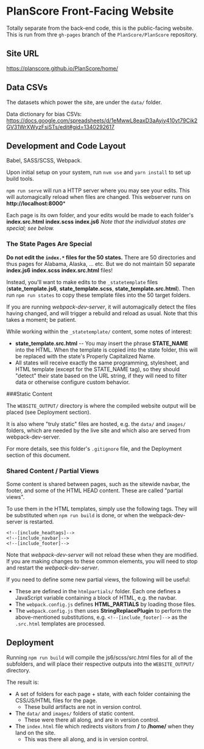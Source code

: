 # PlanScore Front-Facing Website

Totally separate from the back-end code, this is the public-facing website. This is run from thre `gh-pages` branch of the `PlanScore/PlanScore` repository.

## Site URL

https://planscore.github.io/PlanScore/home/



## Data CSVs

The datasets which power the site, are under the `data/` folder.

Data dictionary for bias CSVs: https://docs.google.com/spreadsheets/d/1eMwwL8eaxD3aAyiy410yt79Cik2GV31WrXWyzFsiSTs/edit#gid=1340292617


## Development and Code Layout

Babel, SASS/SCSS, Webpack.

Upon initial setup on your system, run `nvm use` and `yarn install` to set up build tools.

`npm run serve` will run a HTTP server where you may see your edits. This will automagically reload when files are changed. This webserver runs on **http://localhost:8000***

Each page is its own folder, and your edits would be made to each folder's **index.src.html** **index.scss** **index.js6** *Note that the individual states are special; see below.*


### The State Pages Are Special

**Do not edit the `index.*` files for the 50 states.** There are 50 directories and thus pages for Alabama, Alaska, ... etc. But we do not maintain 50 separate **index.js6** **index.scss** **index.src.html** files!

Instead, you'll want to make edits to the `_statetemplate` files (**state_template.js6**, **state_template.scss**, **state_template.src.html**). Then run `npm run states` to copy these template files into the 50 target folders.

If you are running *webpack-dev-server*, it will automagically detect the files having changed, and will trigger a rebuild and reload as usual. Note that this takes a moment; be patient.

While working within the `_statetemplate/` content, some notes of interest:
* **state_template.src.html** -- You may insert the phrase **STATE_NAME** into the HTML. When the template is copied into the state folder, this will be replaced with the state's Properly Capitalized Name.
* All states will receive exactly the same programming, stylesheet, and HTML template (except for the STATE_NAME tag), so they should "detect" their state based on the URL string, if they will need to filter data or otherwise configure custom behavior.


###Static Content

The `WEBSITE_OUTPUT/` directory is where the compiled website output will be placed (see Deployment section).

It is also where "truly static" files are hosted, e.g. the `data/` and `images/` folders, which are needed by the live site and which also are served from webpack-dev-server.

For more details, see this folder's `.gitignore` file, and the Deployment section of this document.


### Shared Content / Partial Views

Some content is shared between pages, such as the sitewide navbar, the footer, and some of the HTML HEAD content. These are called "partial views".

To use them in the HTML templates, simply use the following tags. They will be substituted when `npm run build` is done, or when the webpack-dev-server is restarted.
```
<!--[include_headtags]-->
<!--[include_navbar]-->
<!--[include_footer]-->
```

Note that *webpack-dev-server* will not reload these when they are modified. If you are making changes to these common elements, you will need to stop and restart the *webpack-dev-server*.

If you need to define some new partial views, the following will be useful:
* These are defined in the `htmlpartials/` folder. Each one defines a JavaScript variable containing a block of HTML, e.g. the navbar.
* The `webpack.config.js` defines **HTML_PARTIALS** by loading those files.
* The `webpack.config.js` then uses **StringReplacePlugin** to perform the above-mentioned substitutions, e.g. `<!--[include_footer]-->` as the `.src.html` templates are processed.


## Deployment

Running `npm run build` will compile the js6/scss/src.html files for all of the subfolders, and will place their respective outputs into the `WEBSITE_OUTPUT/` directory.

The result is:
* A set of folders for each page + state, with each folder containing the CSS/JS/HTML files for the page.
  * These build artifacts are not in version control.
* The `data/` and `images/` folders of static content.
  * These were there all along, and are in version control.
* The `index.html` file which redirects visitors from **/** to **/home/** when they land on the site.
  * This was there all along, and is in version control.
